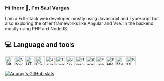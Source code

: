 ### Hi there 👋, I'm Saul Vargas
I am a Full-stack web developer, mostly using Javascript and Typescript but also exploring the other frameworks like Angular and Vue.
In the backend mostly using PHP and NodeJS.

## :computer: Language and tools

<img align="left" alt="Git" width="30px" src="https://cdn.jsdelivr.net/gh/devicons/devicon/icons/git/git-original.svg">
<img align="left" alt="VScode" width="30px" src="https://cdn.jsdelivr.net/gh/devicons/devicon/icons/vscode/vscode-original.svg">
<img align="left" alt="HTML5" width="30px" src="https://cdn.jsdelivr.net/gh/devicons/devicon/icons/html5/html5-original.svg">
<img align="left" alt="CSS3" width="30px" src="https://cdn.jsdelivr.net/gh/devicons/devicon/icons/css3/css3-original.svg">
<img align="left" alt="JavaScript" width="30px" src="https://cdn.jsdelivr.net/gh/devicons/devicon/icons/javascript/javascript-original.svg">
<img align="left" alt="TypeScript" width="30px" src="https://cdn.jsdelivr.net/gh/devicons/devicon/icons/typescript/typescript-original.svg">
<img align="left" alt="JQuery" width="30px" src="https://cdn.jsdelivr.net/gh/devicons/devicon/icons/jquery/jquery-original.svg">
<img align="left" alt="React" width="30px" src="https://cdn.jsdelivr.net/gh/devicons/devicon/icons/react/react-original.svg">
<img align="left" alt="Angular2+" width="30px" src="https://cdn.jsdelivr.net/gh/devicons/devicon/icons/angularjs/angularjs-original.svg">
<img align="left" alt="Firebase" width="30px" src="https://cdn.jsdelivr.net/gh/devicons/devicon/icons/firebase/firebase-plain.svg">
<img align="left" alt="PHP" width="30px" src="https://cdn.jsdelivr.net/gh/devicons/devicon/icons/php/php-plain.svg">
<img align="left" alt="MySQL" width="30px" src="https://cdn.jsdelivr.net/gh/devicons/devicon/icons/mysql/mysql-original.svg">
<img align="left" alt="SQLServer" width="30px" src="https://cdn.jsdelivr.net/gh/devicons/devicon/icons/microsoftsqlserver/microsoftsqlserver-plain-wordmark.svg">

<br>
<br>

<!--
**Shadox-0495/Shadox-0495** is a ✨ _special_ ✨ repository because its `README.md` (this file) appears on your GitHub profile.

Here are some ideas to get you started:

- 🔭 I’m currently working on ...
- 🌱 I’m currently learning ...
- 👯 I’m looking to collaborate on ...
- 🤔 I’m looking for help with ...
- 💬 Ask me about ...
- 📫 How to reach me: ...
- 😄 Pronouns: ...
- ⚡ Fun fact: ...
-->

[![Anurag's GitHub stats](https://github-readme-stats.vercel.app/api?username=Shadox-0495&show_icons=true&theme=algolia)](https://github.com/anuraghazra/github-readme-stats)
